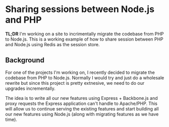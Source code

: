 # Sharing sessions between Node.js and PHP

**TL;DR** I'm working on a site to incrimentally migrate the codebase from PHP to Node.js. This is a working example of how to share session between PHP and Node.js using Redis as the session store.

## Background

For one of the projects I'm working on, I recently decided to migrate the codebase from PHP to Node.js. Normally I would try and just do a wholesale rewrite but since this project is pretty extnesive, we need to do our upgrades incrementally. 

The idea is to write all our new features using Express + Backbone.js and proxy requests the Express application can't handle to Apache/PHP. This will allow us to continue serving the existing features and start building all our new features using Node.js (along with migrating features as we have time).

